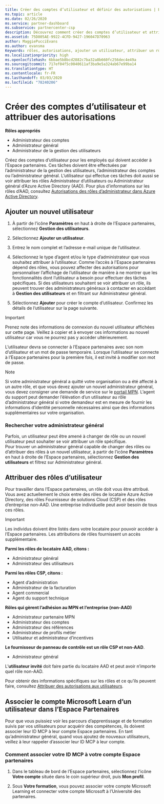 ```yaml
---
title: Créer des comptes d’utilisateur et définir des autorisations | Espace partenaires
ms.topic: article
ms.date: 02/26/2020
ms.service: partner-dashboard
ms.subservice: partnercenter-csp
description: Découvrez comment créer des comptes d’utilisateur et attribuer des rôles dans l’Espace partenaires pour chaque employé qui a besoin d’un accès. Les utilisateurs disposant de privilèges d’administrateur différents peuvent le faire.
ms.assetid: 75D805AE-9922-4CFD-9427-196047D70963
author: MaggiePucciEvans
ms.author: evansma
Keywords: rôles, autorisations, ajouter un utilisateur, attribuer un rôle, administrateur, admin, agent
ms.localizationpriority: high
ms.openlocfilehash: 6bbae5b8bcd2882c7ba32a8b660fc256dec4e49a
ms.sourcegitcommit: 717ef04f5c0040611af3ba9e5a324ab67e99ba14
ms.translationtype: HT
ms.contentlocale: fr-FR
ms.lasthandoff: 03/03/2020
ms.locfileid: "78240206"
---
```

# <a name="create-user-accounts-and-assign-permissions"></a>Créer des comptes d’utilisateur et attribuer des autorisations

**Rôles appropriés**

- Administrateur des comptes
- Administrateur général
- Administrateur de la gestion des utilisateurs

Créez des comptes d’utilisateur pour les employés qui doivent accéder à l’Espace partenaires. Ces tâches doivent être effectuées par l’administrateur de la gestion des utilisateurs, l’administrateur des comptes ou l’administrateur général. L’utilisateur qui effectue ces tâches doit aussi se voir attribuer les rôles Administrateur d’utilisateurs ou Administrateur général d’Azure Active Directory (AAD). Pour plus d’informations sur les rôles d’AAD, consultez [Autorisations des rôles d’administrateur dans Azure Active Directory](https://docs.microsoft.com/azure/active-directory/users-groups-roles/directory-assign-admin-roles).


## <a name="add-a-new-user"></a>Ajouter un nouvel utilisateur

1. À partir de l’icône **Paramètres** en haut à droite de l’Espace partenaires, sélectionnez **Gestion des utilisateurs**.

2. Sélectionnez **Ajouter un utilisateur**.

3. Entrez le nom complet et l’adresse e-mail unique de l’utilisateur.

4. Sélectionnez le type d’agent et/ou le type d’administrateur que vous souhaitez attribuer à l’utilisateur. Comme l’accès à l'Espace partenaires dépend des rôles, vous pouvez affecter des autorisations pour personnaliser l’affichage de l’utilisateur de manière à ne montrer que les fonctionnalités dont l’utilisateur a besoin pour effectuer des tâches spécifiques.  Si des utilisateurs souhaitent se voir attribuer un rôle, ils peuvent trouver des administrateurs généraux à contacter en accédant à **Gestion des utilisateurs** et en filtrant sur Administrateur général.

5. Sélectionnez **Ajouter** pour créer le compte d’utilisateur. Confirmez les détails de l’utilisateur sur la page suivante.

> [!IMPORTANT]  
> Prenez note des informations de connexion du nouvel utilisateur affichées sur cette page. Veillez à copier et à envoyer ces informations au nouvel utilisateur car vous ne pourrez pas y accéder ultérieurement. 

L’utilisateur devra se connecter à l’Espace partenaires avec son nom d’utilisateur et un mot de passe temporaire. Lorsque l’utilisateur se connecte à l’Espace partenaires pour la première fois, il est invité à modifier son mot de passe. 

> [!NOTE]  
>  Si votre administrateur général a quitté votre organisation ou a été affecté à un autre rôle, et que vous devez ajouter un nouvel administrateur général, vous devez consigner une demande de service sur le [portail MPN](https://partner.microsoft.com/support). L’agent du support peut demander l’élévation d’un utilisateur au rôle d’administrateur général si votre demandeur est en mesure de fournir les informations d’identité personnelle nécessaires ainsi que des informations supplémentaires sur votre organisation.

### <a name="find-your-global-admin"></a>Rechercher votre administrateur général

Parfois, un utilisateur peut être amené à changer de rôle ou un nouvel utilisateur peut souhaiter se voir attribuer un rôle spécifique.  
Pour trouver un administrateur général capable de changer des rôles ou d’attribuer des rôles à un nouvel utilisateur, à partir de l’icône **Paramètres** en haut à droite de l’Espace partenaires, sélectionnez **Gestion des utilisateurs** et filtrez sur Administrateur général. 

## <a name="assign-user-roles"></a>Attribuer des rôles d’utilisateur

Pour travailler dans l’Espace partenaires, un rôle doit vous être attribué.  Vous avez actuellement le choix entre des rôles de locataire Azure Active Directory, des rôles Fournisseur de solutions Cloud (CSP) et des rôles d’entreprise non-AAD. Une entreprise individuelle peut avoir besoin de tous ces rôles.

>[!Important]
>Les individus doivent être listés dans votre locataire pour pouvoir accéder à l’Espace partenaires. Les attributions de rôles fournissent un accès supplémentaire.


**Parmi les rôles de locataire AAD, citons :**
- Administrateur général
- Administrateur des utilisateurs

**Parmi les rôles CSP, citons :**
- Agent d’administration
- Administrateur de la facturation
- Agent commercial
- Agent du support technique

**Rôles qui gèrent l’adhésion au MPN et l’entreprise (non-AAD)**
- Administrateur partenaire MPN
- Administrateur des comptes
- Administrateur des références
- Administrateur de profils métier
- Utilisateur et administrateur d’incentives

**Le fournisseur de panneau de contrôle est un rôle CSP et non-AAD**.
- Administrateur général

L’**utilisateur invité** doit faire partie du locataire AAD et peut avoir n’importe quel rôle non-AAD.

Pour obtenir des informations spécifiques sur les rôles et ce qu’ils peuvent faire, consultez [Attribuer des autorisations aux utilisateurs](permissions-overview.md).

## <a name="associate-a-users-microsoft-learn-account-in-partner-center"></a>Associer le compte Microsoft Learn d’un utilisateur dans l’Espace Partenaires

Pour que vous puissiez voir les parcours d’apprentissage et de formation suivis par vos utilisateurs pour acquérir des compétences, ils doivent associer leur ID MCP à leur compte Espace partenaires. En tant qu’administrateur général, quand vous ajoutez de nouveaux utilisateurs, veillez à leur rappeler d’associer leur ID MCP à leur compte. 

### <a name="how-to-associate-your-mcp-id-to-your-partner-center-account"></a>Comment associer votre ID MCP à votre compte Espace partenaires

1. Dans le tableau de bord de l’Espace partenaires, sélectionnez l'icône **Votre compte** située dans le coin supérieur droit, puis **Mon profil**.

2. Sous **Votre formation**, vous pouvez associer votre compte Microsoft Learning et connecter votre compte Microsoft à l’Université des partenaires.








